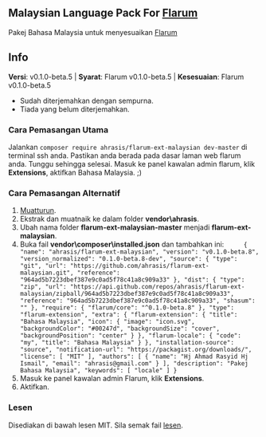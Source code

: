 ## Malaysian Language Pack For [Flarum](https://discuss.flarum.org/d/3787-malaysian-language-pack-for-flarum)

Pakej Bahasa Malaysia untuk menyesuaikan [Flarum](http://flarum.sch.my/)

## Info
**Versi**: v0.1.0-beta.5 | **Syarat**: Flarum v0.1.0-beta.5 | **Kesesuaian**: Flarum v0.1.0-beta.5

 - Sudah diterjemahkan dengan sempurna.
 - Tiada yang belum diterjemahkan.

### Cara Pemasangan Utama
Jalankan `composer require ahrasis/flarum-ext-malaysian dev-master` di terminal ssh anda. Pastikan anda berada pada dasar laman web flarum anda. Tunggu sehingga selesai. Masuk ke panel kawalan admin flarum, klik **Extensions**, aktifkan Bahasa Malaysia. ;)

### Cara Pemasangan Alternatif
1. [Muatturun](https://github.com/ahrasis/flarum-ext-malaysian/archive/master.zip).
2. Ekstrak dan muatnaik ke dalam folder **vendor\ahrasis**.
3. Ubah nama folder **flarum-ext-malaysian-master** menjadi **flarum-ext-malaysian**.
4. Buka fail **vendor\composer\installed.json** dan tambahkan ini:
`     {
        "name": "ahrasis/flarum-ext-malaysian",
        "version": "v0.1.0-beta.8",
        "version_normalized": "0.1.0-beta.8-dev",
        "source": {
            "type": "git",
            "url": "https://github.com/ahrasis/flarum-ext-malaysian.git",
            "reference": "964ad5b7223dbef387e9c0ad5f78c41a8c909a33"
        },
        "dist": {
            "type": "zip",
            "url": "https://api.github.com/repos/ahrasis/flarum-ext-malaysian/zipball/964ad5b7223dbef387e9c0ad5f78c41a8c909a33",
            "reference": "964ad5b7223dbef387e9c0ad5f78c41a8c909a33",
            "shasum": ""
        },
        "require": {
            "flarum/core": "^0.1.0-beta.8"
        },
        "type": "flarum-extension",
        "extra": {
            "flarum-extension": {
                "title": "Bahasa Malaysia",
                "icon": {
                    "image": "icon.svg",
                    "backgroundColor": "#00247d",
                    "backgroundSize": "cover",
                    "backgroundPosition": "center"
                }
            },
            "flarum-locale": {
                "code": "my",
                "title": "Bahasa Malaysia"
            }
        },
        "installation-source": "source",
        "notification-url": "https://packagist.org/downloads/",
        "license": [
            "MIT"
        ],
        "authors": [
            {
                "name": "Hj Ahmad Rasyid Hj Ismail",
                "email": "ahrasis@gmail.com"
            }
        ],
        "description": "Pakej Bahasa Malaysia",
        "keywords": [
            "locale"
        ]
    }`
5. Masuk ke panel kawalan admin Flarum, klik **Extensions**.
6. Aktifkan.

### Lesen
Disediakan di bawah lesen MIT. Sila semak fail [lesen](https://github.com/ahrasis/flarum-ext-malaysian/blob/master/LICENSE).

